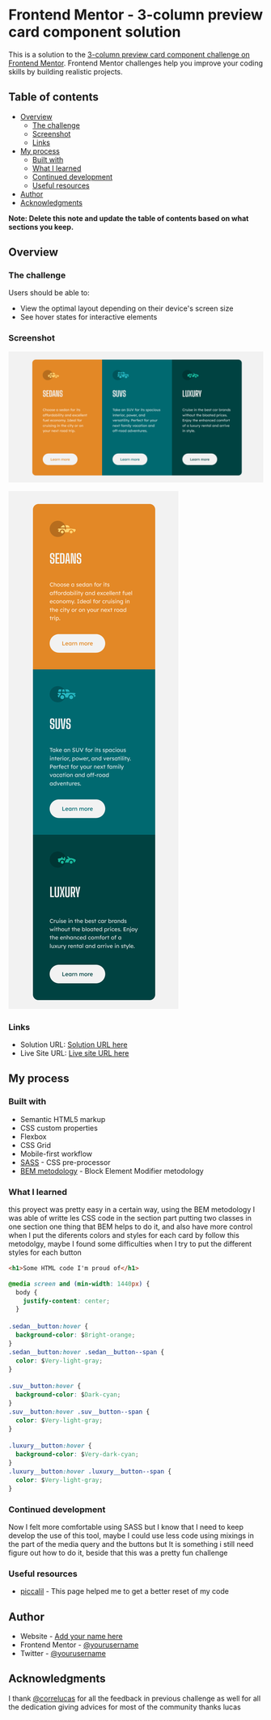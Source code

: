 # Frontend Mentor - 3-column preview card component solution

This is a solution to the [3-column preview card component challenge on Frontend Mentor](https://www.frontendmentor.io/challenges/3column-preview-card-component-pH92eAR2-). Frontend Mentor challenges help you improve your coding skills by building realistic projects.

## Table of contents

- [Overview](#overview)
  - [The challenge](#the-challenge)
  - [Screenshot](#screenshot)
  - [Links](#links)
- [My process](#my-process)
  - [Built with](#built-with)
  - [What I learned](#what-i-learned)
  - [Continued development](#continued-development)
  - [Useful resources](#useful-resources)
- [Author](#author)
- [Acknowledgments](#acknowledgments)

**Note: Delete this note and update the table of contents based on what sections you keep.**

## Overview

### The challenge

Users should be able to:

- View the optimal layout depending on their device's screen size
- See hover states for interactive elements

### Screenshot

![desktop](./screenshots/Screenshot%202022-12-02%20at%2021-04-23%20Frontend%20Mentor%203-column%20preview%20card%20component.png)

![mobile](./screenshots/Screenshot%202022-12-02%20at%2021-06-27%20Frontend%20Mentor%203-column%20preview%20card%20component.png)

### Links

- Solution URL: [Solution URL here](https://github.com/AlanLopRey/3-column-preview-card-component-main)
- Live Site URL: [Live site URL here](https://alanloprey.github.io/3-column-preview-card-component-main/)

## My process

### Built with

- Semantic HTML5 markup
- CSS custom properties
- Flexbox
- CSS Grid
- Mobile-first workflow
- [SASS](https://sass-lang.com/) - CSS pre-processor
- [BEM metodology](https://getbem.com/) - Block Element Modifier metodology

### What I learned

this proyect was pretty easy in a certain way, using the BEM metodology I was able of writte les CSS code in the section part putting two classes in one section one thing that BEM helps to do it, and also have more control when I put the diferents colors and styles for each card by follow this metodolgy, maybe I found some difficulties when I try to put the different styles for each button

```html
<h1>Some HTML code I'm proud of</h1>
```

```css
@media screen and (min-width: 1440px) {
  body {
    justify-content: center;
  }

.sedan__button:hover {
  background-color: $Bright-orange;
}
.sedan__button:hover .sedan__button--span {
  color: $Very-light-gray;
}

.suv__button:hover {
  background-color: $Dark-cyan;
}
.suv__button:hover .suv__button--span {
  color: $Very-light-gray;
}

.luxury__button:hover {
  background-color: $Very-dark-cyan;
}
.luxury__button:hover .luxury__button--span {
  color: $Very-light-gray;
}
```

### Continued development

Now I felt more comfortable using SASS but I know that I need to keep develop the use of this tool, maybe I could use less code using mixings in the part of the media query and the buttons but It is something i still need figure out how to do it, beside that this was a pretty fun challenge

### Useful resources

- [piccalil](https://piccalil.li/blog/a-modern-css-reset/) - This page helped me to get a better reset of my code

## Author

- Website - [Add your name here](https://www.your-site.com)
- Frontend Mentor - [@yourusername](https://www.frontendmentor.io/profile/yourusername)
- Twitter - [@yourusername](https://www.twitter.com/yourusername)

## Acknowledgments

I thank [@correlucas](https://www.frontendmentor.io/profile/correlucas) for all the feedback in previous challenge as well for all the dedication giving advices for most of the community thanks lucas
